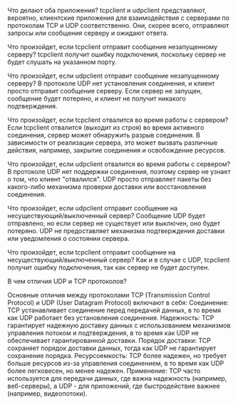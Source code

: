 Что делают оба приложения?
tcpclient и udpclient представляют, вероятно, клиентские приложения для взаимодействия с серверами по протоколам TCP и UDP соответственно. Они, скорее всего, отправляют запросы или сообщения серверу и ожидают ответа.

Что произойдет, если tcpclient отправит сообщение незапущенному серверу?
tcpclient получит ошибку подключения, поскольку сервер не будет слушать на указанном порту.

Что произойдет, если udpclient отправит сообщение незапущенному серверу?
В протоколе UDP нет установления соединения, и клиент просто отправит сообщение серверу. Если сервер не запущен, сообщение будет потеряно, и клиент не получит никакого подтверждения.

Что произойдет, если tcpclient отвалится во время работы с сервером?
Если tcpclient отвалится (выходит из строя) во время активного соединения, сервер может обнаружить разрыв соединения. В зависимости от реализации сервера, это может вызвать различные действия, например, закрытие соединения и освобождение ресурсов.

Что произойдет, если udpclient отвалится во время работы с сервером?
В протоколе UDP нет поддержки соединения, поэтому сервер не узнает о том, что клиент "отвалился". UDP просто отправляет пакеты без какого-либо механизма проверки доставки или восстановления соединения.

Что произойдет, если udpclient отправит сообщение на несуществующий/выключенный сервер?
Сообщение UDP будет отправлено, но если сервер не существует или выключен, оно будет потеряно. UDP не предоставляет механизма подтверждения доставки или уведомления о состоянии сервера.

Что произойдет, если tcpclient отправит сообщение на несуществующий/выключенный сервер?
Как и в случае с UDP, tcpclient получит ошибку подключения, так как сервер не будет доступен.

В чем отличия UDP и TCP протоколов?

Основные отличия между протоколами TCP (Transmission Control Protocol) и UDP (User Datagram Protocol) включают в себя:
Соединение: TCP устанавливает соединение перед передачей данных, в то время как UDP работает без установления соединения.
Надежность: TCP гарантирует надежную доставку данных с использованием механизмов управления потоком и подтверждения, в то время как UDP не обеспечивает гарантированной доставки.
Порядок доставки: TCP сохраняет порядок доставки данных, тогда как UDP не гарантирует сохранение порядка.
Ресурсоемкость: TCP более надежен, но требует больше ресурсов из-за управления соединением, в то время как UDP более легковесен, но менее надежен.
Применение: TCP часто используется для передачи данных, где важна надежность (например, веб-серверы), а UDP - для приложений, где быстродействие важнее (например, видеопотоки).





